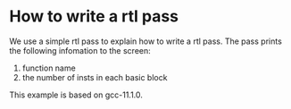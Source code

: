 # How to write a rtl pass

We use a simple rtl pass to explain how to write a rtl pass.
The pass prints the following infomation to the screen:

1. function name
2. the number of insts in each basic block

This example is based on gcc-11.1.0.
